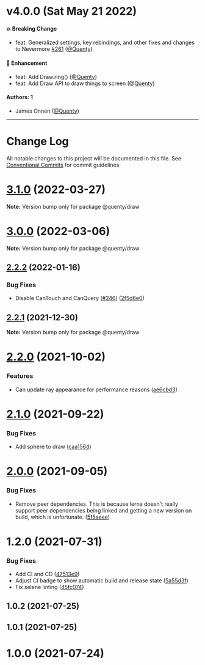 # v4.0.0 (Sat May 21 2022)

#### 💥 Breaking Change

- feat: Generalized settings, key rebindings, and other fixes and changes to Nevermore [#261](https://github.com/Quenty/NevermoreEngine/pull/261) ([@Quenty](https://github.com/Quenty))

#### 🚀 Enhancement

- feat: Add Draw.ring() ([@Quenty](https://github.com/Quenty))
- feat: Add Draw API to draw things to screen ([@Quenty](https://github.com/Quenty))

#### Authors: 1

- James Onnen ([@Quenty](https://github.com/Quenty))

---

# Change Log

All notable changes to this project will be documented in this file.
See [Conventional Commits](https://conventionalcommits.org) for commit guidelines.

# [3.1.0](https://github.com/Quenty/NevermoreEngine/compare/@quenty/draw@3.0.0...@quenty/draw@3.1.0) (2022-03-27)

**Note:** Version bump only for package @quenty/draw





# [3.0.0](https://github.com/Quenty/NevermoreEngine/compare/@quenty/draw@2.2.2...@quenty/draw@3.0.0) (2022-03-06)

**Note:** Version bump only for package @quenty/draw





## [2.2.2](https://github.com/Quenty/NevermoreEngine/compare/@quenty/draw@2.2.1...@quenty/draw@2.2.2) (2022-01-16)


### Bug Fixes

* Disable CanTouch and CanQuery ([#246](https://github.com/Quenty/NevermoreEngine/issues/246)) ([2f5d6e0](https://github.com/Quenty/NevermoreEngine/commit/2f5d6e006176ac4b5e15b29efe8f3b8b842a1a7b))





## [2.2.1](https://github.com/Quenty/NevermoreEngine/compare/@quenty/draw@2.2.0...@quenty/draw@2.2.1) (2021-12-30)

**Note:** Version bump only for package @quenty/draw





# [2.2.0](https://github.com/Quenty/NevermoreEngine/compare/@quenty/draw@2.1.0...@quenty/draw@2.2.0) (2021-10-02)


### Features

* Can update ray appearance for performance reasons ([ae6cbd3](https://github.com/Quenty/NevermoreEngine/commit/ae6cbd35f22105519fa2ca11c1e456be8b4d6771))





# [2.1.0](https://github.com/Quenty/NevermoreEngine/compare/@quenty/draw@2.0.0...@quenty/draw@2.1.0) (2021-09-22)


### Bug Fixes

* Add sphere to draw ([caa156d](https://github.com/Quenty/NevermoreEngine/commit/caa156def28dbae5c09bdfa6dc04885b212f78d1))





# [2.0.0](https://github.com/Quenty/NevermoreEngine/compare/@quenty/draw@1.2.0...@quenty/draw@2.0.0) (2021-09-05)


### Bug Fixes

* Remove peer dependencies. This is because lerna doesn't really support peer dependencies being linked and getting a new version on build, which is unfortunate. ([5f5aeee](https://github.com/Quenty/NevermoreEngine/commit/5f5aeeea8de9975435309e53679f0ef7064f9dd0))





# 1.2.0 (2021-07-31)


### Bug Fixes

* Add CI and CD ([47513e9](https://github.com/Quenty/NevermoreEngine/commit/47513e9b568162707534af132396dd8756947dd3))
* Adjust CI badge to show automatic build and release state ([5a55d3f](https://github.com/Quenty/NevermoreEngine/commit/5a55d3f19bf8d66a760d67da9b56ed47fab74656))
* Fix selene linting ([45fc074](https://github.com/Quenty/NevermoreEngine/commit/45fc07489ee59127ac6582689f19a0e87c1e5b5a))



## 1.0.2 (2021-07-25)



## 1.0.1 (2021-07-25)



# 1.0.0 (2021-07-24)
